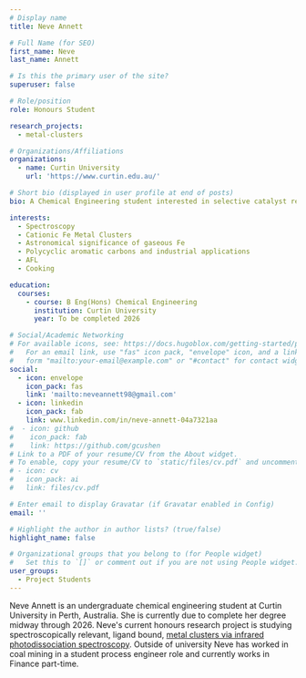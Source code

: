 ```yaml
---
# Display name
title: Neve Annett

# Full Name (for SEO)
first_name: Neve
last_name: Annett

# Is this the primary user of the site?
superuser: false

# Role/position
role: Honours Student

research_projects:
  - metal-clusters

# Organizations/Affiliations
organizations:
  - name: Curtin University
    url: 'https://www.curtin.edu.au/'

# Short bio (displayed in user profile at end of posts)
bio: A Chemical Engineering student interested in selective catalyst research and sustainable engineering practices

interests:
  - Spectroscopy
  - Cationic Fe Metal Clusters
  - Astronomical significance of gaseous Fe
  - Polycyclic aromatic carbons and industrial applications 
  - AFL
  - Cooking

education:
  courses:
    - course: B Eng(Hons) Chemical Engineering
      institution: Curtin University
      year: To be completed 2026

# Social/Academic Networking
# For available icons, see: https://docs.hugoblox.com/getting-started/page-builder/#icons
#   For an email link, use "fas" icon pack, "envelope" icon, and a link in the
#   form "mailto:your-email@example.com" or "#contact" for contact widget.
social:
  - icon: envelope
    icon_pack: fas
    link: 'mailto:neveannett98@gmail.com'
  - icon: linkedin
    icon_pack: fab
    link: www.linkedin.com/in/neve-annett-04a7321aa
#  - icon: github
#    icon_pack: fab
#    link: https://github.com/gcushen
# Link to a PDF of your resume/CV from the About widget.
# To enable, copy your resume/CV to `static/files/cv.pdf` and uncomment the lines below.
# - icon: cv
#   icon_pack: ai
#   link: files/cv.pdf

# Enter email to display Gravatar (if Gravatar enabled in Config)
email: ''

# Highlight the author in author lists? (true/false)
highlight_name: false

# Organizational groups that you belong to (for People widget)
#   Set this to `[]` or comment out if you are not using People widget.
user_groups:
  - Project Students 
---
```


Neve Annett is an undergraduate chemical engineering student at Curtin University in Perth, Australia. She is currently due to complete her degree midway through 2026. Neve's current honours research project is studying spectroscopically relevant, ligand bound, [metal clusters via infrared photodissociation spectroscopy](https://watsonlaserlab.com/research/metal_clusters/). Outside of university Neve has worked in coal mining in a student process engineer role and currently works in Finance part-time.  
